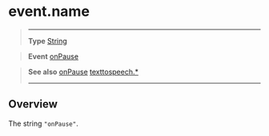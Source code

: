 # event.name

> --------------------- ------------------------------------------------------------------------------------------
> __Type__              [String](https://docs.coronalabs.com/api/type/String.html)

> __Event__             [onPause](/plugin/texttospeech/event/onPause/index.md)

> __See also__          [onPause](/plugin/texttospeech/event/onPause/index.md)
>						[texttospeech.*](/plugin/texttospeech/index.md)
> --------------------- ------------------------------------------------------------------------------------------

## Overview

The string `"onPause"`.